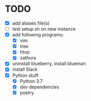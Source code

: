 # TODO

- [x] add aliases file(s)
- [ ] test setup.sh on new instance
- [x] add following programs:
	- [x] vim
	- [x] tree
	- [x] htop
	- [x] zathura
- [x] uninstall blueberry, install blueman
- [x] install Slack
- [x] Python stuff
    - [x] Python 3.7
    - [x] dev dependencies
    - [x] poetry
